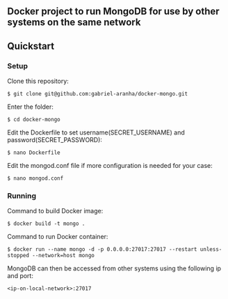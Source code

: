## Docker project to run MongoDB for use by other systems on the same network

## Quickstart

### Setup
Clone this repository:
```
$ git clone git@github.com:gabriel-aranha/docker-mongo.git
```
Enter the folder:
```
$ cd docker-mongo
```
Edit the Dockerfile to set username(SECRET_USERNAME) and password(SECRET_PASSWORD):
```
$ nano Dockerfile
```
Edit the mongod.conf file if more configuration is needed for your case:
```
$ nano mongod.conf
```

### Running
Command to build Docker image:
```
$ docker build -t mongo .
```
Command to run Docker container:
```
$ docker run --name mongo -d -p 0.0.0.0:27017:27017 --restart unless-stopped --network=host mongo
```
MongoDB can then be accessed from other systems using the following ip and port:
```
<ip-on-local-network>:27017
```
